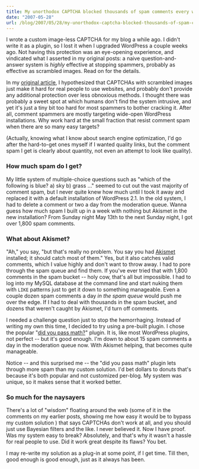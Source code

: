 ```yaml
---
title: My unorthodox CAPTCHA blocked thousands of spam comments every week
date: "2007-05-28"
url: /blog/2007/05/28/my-unorthodox-captcha-blocked-thousands-of-spam-comments-every-week/
---
```

I wrote a custom image-less CAPTCHA for my blog a while ago. I didn't write it as a plugin, so I lost it when I upgraded WordPress a couple weeks ago. Not having this protection was an eye-opening experience, and vindicated what I asserted in my original posts: a naive question-and-answer system is *highly* effective at stopping spammers, probably as effective as scrambled images. Read on for the details.

In my [original article][1], I hypothesized that CAPTCHAs with scrambled images just make it hard for real people to use websites, and probably don't provide any additional protection over less obnoxious methods. I thought there was probably a sweet spot at which humans don't find the system intrusive, and yet it's just a tiny bit too hard for most spammers to bother cracking it. After all, comment spammers are mostly targeting wide-open WordPress installations. Why work hard at the small fraction that resist comment spam when there are so many easy targets?

(Actually, knowing what I know about search engine optimization, I'd go after the hard-to-get ones myself if I wanted quality links, but the comment spam I get is clearly about quantity, not even an attempt to look like quality).

### How much spam do I get?

My little system of multiple-choice questions such as "which of the following is blue? a) sky b) grass &#8230;" seemed to cut out the vast majority of comment spam, but I never quite knew how much until I took it away and replaced it with a default installation of WordPress 2.1. In the old system, I had to delete a comment or two a day from the moderation queue. Wanna guess how much spam I built up in a week with nothing but Akismet in the new installation? From Sunday night May 13th to the next Sunday night, I got over 1,800 spam comments.

### What about Akismet?

"Ah," you say, "but that's really no problem. You say you had [Akismet][2] installed; it should catch most of them." Yes, but it also catches valid comments, which I value highly and don't want to throw away. I had to pore through the spam queue and find them. If you've ever tried that with 1,800 comments in the spam bucket -- holy cow, that's all but impossible. I had to log into my MySQL database at the command line and start nuking them with `LIKE` patterns just to get it down to something manageable. Even a couple dozen spam comments a day *in the spam queue* would push me over the edge. If I had to deal with thousands in the spam bucket, and dozens that weren't caught by Akismet, I'd turn off comments.

I needed a challenge question just to stop the hemorrhaging. Instead of writing my own this time, I decided to try using a pre-built plugin. I chose the popular "[did you pass math?][3]" plugin. It is, like most WordPress plugins, not perfect -- but it's good enough. I'm down to about 15 spam comments a day in the moderation queue now. With Akismet helping, that becomes quite manageable.

Notice -- and this surprised me -- the "did you pass math" plugin lets through more spam than my custom solution. I'd bet dollars to donuts that's because it's both popular and not customized per-blog. My system was unique, so it makes sense that it worked better.

### So much for the naysayers

There's a lot of "wisdom" floating around the web (some of it in the comments on my earlier posts, showing me how easy it would be to bypass my custom solution ) that says CAPTCHAs don't work at all, and you should just use Bayesian filters and the like. I never believed it. Now I have proof. Was my system easy to break? Absolutely, and that's why it wasn't a hassle for real people to use. Did it work great despite its flaws? You bet.

I may re-write my solution as a plug-in at some point, if I get time. Till then, good enough is good enough, just as it always has been.

 [1]: http://www.xaprb.com/blog/2006/01/28/captchas-done-better/
 [2]: http://akismet.com/
 [3]: http://www.herod.net/dypm/
